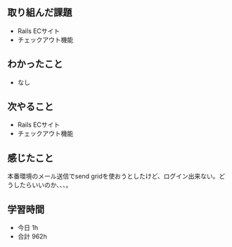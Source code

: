 ## 取り組んだ課題
- Rails ECサイト
- チェックアウト機能

## わかったこと
- なし

## 次やること
- Rails ECサイト
- チェックアウト機能

## 感じたこと
本番環境のメール送信でsend gridを使おうとしたけど、ログイン出来ない。どうしたらいいのか、、、。

## 学習時間
- 今日 1h
- 合計 962h
